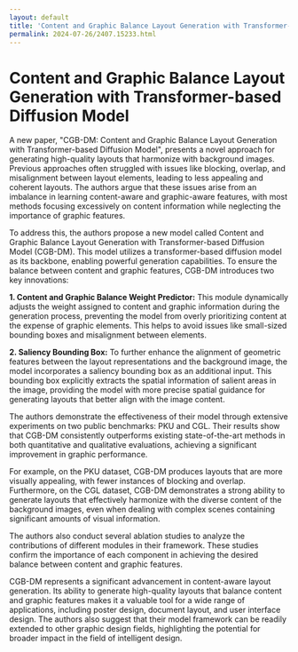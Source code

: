 ```yaml
---
layout: default
title: 'Content and Graphic Balance Layout Generation with Transformer-based Diffusion Model'
permalink: 2024-07-26/2407.15233.html
---
```

# Content and Graphic Balance Layout Generation with Transformer-based Diffusion Model

A new paper, "CGB-DM: Content and Graphic Balance Layout Generation with Transformer-based Diffusion Model", presents a novel approach for generating high-quality layouts that harmonize with background images. Previous approaches often struggled with issues like blocking, overlap, and misalignment between layout elements, leading to less appealing and coherent layouts. The authors argue that these issues arise from an imbalance in learning content-aware and graphic-aware features, with most methods focusing excessively on content information while neglecting the importance of graphic features.

To address this, the authors propose a new model called Content and Graphic Balance Layout Generation with Transformer-based Diffusion Model (CGB-DM). This model utilizes a transformer-based diffusion model as its backbone, enabling powerful generation capabilities. To ensure the balance between content and graphic features, CGB-DM introduces two key innovations:

**1. Content and Graphic Balance Weight Predictor:** This module dynamically adjusts the weight assigned to content and graphic information during the generation process, preventing the model from overly prioritizing content at the expense of graphic elements. This helps to avoid issues like small-sized bounding boxes and misalignment between elements.

**2. Saliency Bounding Box:** To further enhance the alignment of geometric features between the layout representations and the background image, the model incorporates a saliency bounding box as an additional input. This bounding box explicitly extracts the spatial information of salient areas in the image, providing the model with more precise spatial guidance for generating layouts that better align with the image content.

The authors demonstrate the effectiveness of their model through extensive experiments on two public benchmarks: PKU and CGL. Their results show that CGB-DM consistently outperforms existing state-of-the-art methods in both quantitative and qualitative evaluations, achieving a significant improvement in graphic performance.

For example, on the PKU dataset, CGB-DM produces layouts that are more visually appealing, with fewer instances of blocking and overlap. Furthermore, on the CGL dataset, CGB-DM demonstrates a strong ability to generate layouts that effectively harmonize with the diverse content of the background images, even when dealing with complex scenes containing significant amounts of visual information.

The authors also conduct several ablation studies to analyze the contributions of different modules in their framework. These studies confirm the importance of each component in achieving the desired balance between content and graphic features.

CGB-DM represents a significant advancement in content-aware layout generation. Its ability to generate high-quality layouts that balance content and graphic features makes it a valuable tool for a wide range of applications, including poster design, document layout, and user interface design. The authors also suggest that their model framework can be readily extended to other graphic design fields, highlighting the potential for broader impact in the field of intelligent design.
